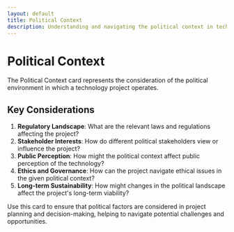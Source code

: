 ```yaml
---
layout: default
title: Political Context
description: Understanding and navigating the political context in technology projects
---
```


# Political Context

The Political Context card represents the consideration of the political environment in which a technology project operates.

## Key Considerations

1. **Regulatory Landscape**: What are the relevant laws and regulations affecting the project?
2. **Stakeholder Interests**: How do different political stakeholders view or influence the project?
3. **Public Perception**: How might the political context affect public perception of the technology?
4. **Ethics and Governance**: How can the project navigate ethical issues in the given political context?
5. **Long-term Sustainability**: How might changes in the political landscape affect the project's long-term viability?

Use this card to ensure that political factors are considered in project planning and decision-making, helping to navigate potential challenges and opportunities.
